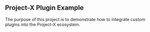 ## Project-X Plugin Example

The purpose of this project is to demonstrate how to integrate custom plugins into the Project-X ecosystem.

